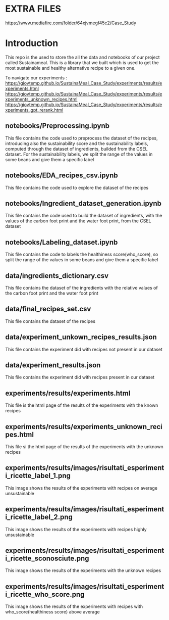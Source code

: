 # EXTRA FILES
https://www.mediafire.com/folder/64xjvmegf45c2/Case_Study

# Introduction
This repo is the used to store the all the data and notebooks of our project called Sustainameal. This is a library that we built which is used to get the most sustainable and healthy alternative recipe to a given one.


To navigate our experiments :
https://giovtemp.github.io/SustainaMeal_Case_Study/experiments/results/experiments.html
https://giovtemp.github.io/SustainaMeal_Case_Study/experiments/results/experiments_unknown_recipes.html
https://giovtemp.github.io/SustainaMeal_Case_Study/experiments/results/experiments_gpt_rerank.html


## notebooks/Preprocessing.ipynb
This file contains the code used to preprocess the dataset of the recipes, introducing also the sustainability score and the sustainability labels, computed through the dataset of ingredients, builded from the CSEL dataset. For the sustainability labels, we split the range of the values in some beans and give them a specific label

## notebooks/EDA_recipes_csv.ipynb
This file contains the code used to explore the dataset of the recipes

## notebooks/Ingredient_dataset_generation.ipynb
This file contains the code used to build the dataset of ingredients, with the values of the carbon foot print and the water foot print, from the CSEL dataset

## notebooks/Labeling_dataset.ipynb
This file contains the code to labels the healthiness score(who_score), so split the range of the values in some beans and give them a specific label

## data/ingredients_dictionary.csv
This file contains the dataset of the ingredients with the relative values of the carbon foot print and the water foot print

## data/final_recipes_set.csv
This file contains the dataset of the recipes

## data/experiment_unkown_recipes_results.json
This file contains the experiment did with recipes not present in our dataset

## data/experiment_results.json
This file contains the experiment did with recipes present in our dataset

## experiments/results/experiments.html
This file is the html page of the results of the experiments with the known recipes

## experiments/results/experiments_unknown_recipes.html
This file si the html page of the results of the experiments with the unknown recipes

## experiments/results/images/risultati_esperimenti_ricette_label_1.png
This image shows the results of the experiments with recipes on average unsustainable

## experiments/results/images/risultati_esperimenti_ricette_label_2.png
This image shows the results of the experiments with recipes highly unsustainable

## experiments/results/images/risultati_esperimenti_ricette_sconosciute.png
This image shows the results of the experiments with the unknown recipes

## experiments/results/images/risultati_esperimenti_ricette_who_score.png
This image shows the results of the experiments with recipes with who_score(healthiness score) above average
